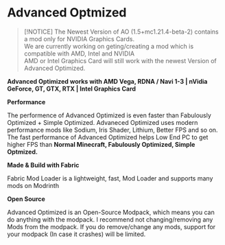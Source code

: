 # Advanced Optmized

> [!NOTICE] 
> The Newest Version of AO (1.5+mc1.21.4-beta-2) contains a mod only for NVIDIA Graphics Cards.    
> We are currently working on geting/creating a mod which is compatible with AMD, Intel and NVIDIA           
> AMD or Intel Graphics Card will still work with the newest Version of Advanced Optimized.          


**Advanced Optimized works with AMD Vega, RDNA / Navi 1-3 | nVidia GeForce, GT, GTX, RTX | Intel Graphics Card**

**Performance**

The performence of Advanced Optimized is even faster than Fabulously Optimized + Simple Optimized. Advaneced Optimized uses modern performance mods like Sodium, Iris Shader, Lithium, Better FPS and so on. The fast performance of Advanced Optimized helps Low End PC to get higher FPS than **Normal Minecraft, Fabulously Optimized, Simple Optmized.**

**Made & Build with Fabric**

Fabric Mod Loader is a lightweight, fast, Mod Loader and supports many mods on Modrinth 

**Open Source**

Advanced Optimized is an Open-Source Modpack, which means you can do anything with the modpack. I recommend not changing/removing any Mods from the modpack. If you do remove/change any mods, support for your modpack (In case it crashes) will be limited.
